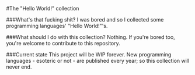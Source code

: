 #The "Hello World!" collection

###What's that fucking shit?
I was bored and so I collected some programming languages' "Hello World!"'s. 

###What should I do with this collection?
Nothing. If you're bored too, you're welcome to contribute to this repository.

###Current state
This project will be WIP forever. New programming languages - esoteric or not - are published every year; so this
collection will never end.
